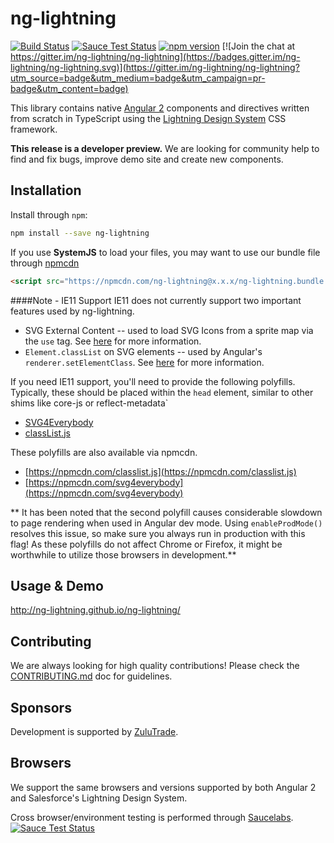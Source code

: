 # ng-lightning

[![Build Status](https://travis-ci.org/ng-lightning/ng-lightning.svg?branch=master)](https://travis-ci.org/ng-lightning/ng-lightning)
[![Sauce Test Status](https://saucelabs.com/buildstatus/ng-lightning)](https://saucelabs.com/u/ng-lightning)
[![npm version](https://badge.fury.io/js/ng-lightning.svg)](https://www.npmjs.com/package/ng-lightning)
[![Join the chat at https://gitter.im/ng-lightning/ng-lightning](https://badges.gitter.im/ng-lightning/ng-lightning.svg)](https://gitter.im/ng-lightning/ng-lightning?utm_source=badge&utm_medium=badge&utm_campaign=pr-badge&utm_content=badge)

This library contains native [Angular 2](https://angular.io/) components and directives written from scratch in TypeScript using the [Lightning Design System](https://www.lightningdesignsystem.com/) CSS framework.

**This release is a developer preview.** We are looking for community help to find and fix bugs, improve demo site and create new components.

## Installation

Install through `npm`:

```bash
npm install --save ng-lightning
```

If you use **SystemJS** to load your files, you may want to use our bundle file through [npmcdn](https://npmcdn.com/)

```html
<script src="https://npmcdn.com/ng-lightning@x.x.x/ng-lightning.bundle.js"></script>
```
####Note - IE11 Support
IE11 does not currently support two important features used by ng-lightning. 

* SVG External Content -- used to load SVG Icons from a sprite map via the `use` tag. See [here](https://css-tricks.com/svg-use-external-source/) for more information.
* `Element.classList` on SVG elements -- used by Angular's `renderer.setElementClass`. See [here](https://github.com/angular/angular/issues/6327) for more information.

If you need IE11 support, you'll need to provide the following polyfills. Typically, these should be placed within the `head` element, similar to other shims like core-js or reflect-metadata`

* [SVG4Everybody](https://github.com/jonathantneal/svg4everybody)
* [classList.js](https://github.com/eligrey/classList.js)

These polyfills are also available via npmcdn.

* [https://npmcdn.com/classlist.js](https://npmcdn.com/classlist.js)
* [https://npmcdn.com/svg4everybody](https://npmcdn.com/svg4everybody)

** It has been noted that the second polyfill causes considerable slowdown to page rendering when used in Angular dev mode. Using `enableProdMode()` resolves this issue, so make sure you always run in production with this flag! As these polyfills do not affect Chrome or Firefox, it might be worthwhile to utilize those browsers in development.**

## Usage & Demo
http://ng-lightning.github.io/ng-lightning/


## Contributing

We are always looking for high quality contributions! Please check the [CONTRIBUTING.md](CONTRIBUTING.md) doc for guidelines.


## Sponsors

Development is supported by [ZuluTrade](http://zulutrade.com/).


## Browsers

We support the same browsers and versions supported by both Angular 2 and Salesforce's Lightning Design System.

Cross browser/environment testing is performed through [Saucelabs](https://saucelabs.com/).  
[![Sauce Test Status](https://saucelabs.com/browser-matrix/ng-lightning.svg)](https://saucelabs.com/u/ng-lightning)
